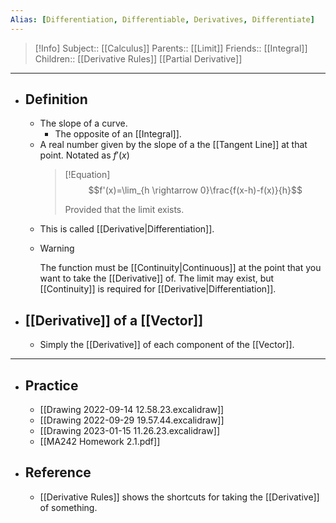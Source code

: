 ```yaml
---
Alias: [Differentiation, Differentiable, Derivatives, Differentiate]
---
```

> [!Info]
> Subject:: [[Calculus]]
> Parents:: [[Limit]]
> Friends:: [[Integral]]
> Children:: [[Derivative Rules]] [[Partial Derivative]]
---
- ## Definition
	- The slope of a curve.
		- The opposite of an [[Integral]].
	- A real number given by the slope of a the [[Tangent Line]] at that point. Notated as $f'(x)$
	  > [!Equation]
	  > $$f'(x)=\lim_{h \rightarrow 0}\frac{f(x-h)-f(x)}{h}$$
	  > 
	  > Provided that the limit exists.
	- This is called [[Derivative|Differentiation]]. 
	- > [!Warning]
	  > The function must be [[Continuity|Continuous]] at the point that you want to take the [[Derivative]] of. The limit may exist, but [[Continuity]] is required for [[Derivative|Differentiation]].
- ## [[Derivative]] of a [[Vector]]
	- Simply the [[Derivative]] of each component of the [[Vector]].
---
- ## Practice
	- [[Drawing 2022-09-14 12.58.23.excalidraw]]
	- [[Drawing 2022-09-29 19.57.44.excalidraw]]
	- [[Drawing 2023-01-15 11.26.23.excalidraw]]
	- [[MA242 Homework 2.1.pdf]]
- ## Reference
	- [[Derivative Rules]] shows the shortcuts for taking the [[Derivative]] of something.